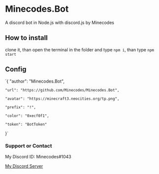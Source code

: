 # Minecodes.Bot

A discord bot in Node.js with discord.js by Minecodes

## How to install

clone it, 
than open the terminal in the folder and type `npm i`, 
than type `npm start`

## Config

`{
    "author": "Minecodes.Bot",
    
    "url": "https://github.com/Minecodes/Minecodes.Bot",
    
    "avatar": "https://minecraft3.neocities.org/tp.png",
    
    "prefix": "!",
    
    "color": "0xecf0f1",
    
    "token": "BotToken"
    
}`

### Support or Contact

My Discord ID: Minecodes#1043

[My Discord Server](https://discord.gg/qkv7cc2)
